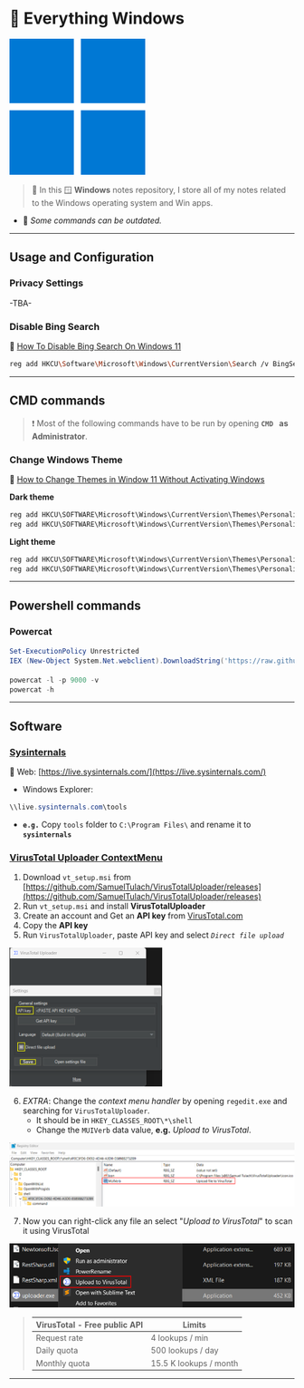 # 📃 Everything Windows

![](.gitbook/assets/win2021-logo.png)



> 📜 In this 🪟 **Windows** notes repository, I store all of my notes related to the Windows operating system and Win apps.

* 📌 *Some commands can be outdated.*

------

## Usage and Configuration

### Privacy Settings

-TBA-

### Disable Bing Search

🔗 [How To Disable Bing Search On Windows 11](https://www.onmsft.com/how-to/how-to-disable-bing-search-on-windows-11/)

```bash
reg add HKCU\Software\Microsoft\Windows\CurrentVersion\Search /v BingSearchEnabled /t REG_DWORD /d 0 /f
```



------

## CMD commands

> ❗ Most of the following commands have to be run by opening **`CMD ` as Administrator**.

### Change Windows Theme

🔗 [How to Change Themes in Window 11 Without Activating Windows](https://techwiser.com/change-theme-windows-11/)

**Dark theme**

```powershell
reg add HKCU\SOFTWARE\Microsoft\Windows\CurrentVersion\Themes\Personalize /v AppsUseLightTheme /t REG_DWORD /d 0 /f
reg add HKCU\SOFTWARE\Microsoft\Windows\CurrentVersion\Themes\Personalize /v SystemUsesLightTheme /t REG_DWORD /d 0 /f
```

**Light theme**

```powershell
reg add HKCU\SOFTWARE\Microsoft\Windows\CurrentVersion\Themes\Personalize /v AppsUseLightTheme /t REG_DWORD /d 1 /f
reg add HKCU\SOFTWARE\Microsoft\Windows\CurrentVersion\Themes\Personalize /v SystemUsesLightTheme /t REG_DWORD /d 1 /f
```





------

## Powershell commands

### Powercat ###

```powershell
Set-ExecutionPolicy Unrestricted
IEX (New-Object System.Net.webclient).DownloadString('https://raw.githubusercontent.com/besimorhino/powercat/master/powercat.ps1')

powercat -l -p 9000 -v
powercat -h
```





------

## Software

### [Sysinternals](https://learn.microsoft.com/en-us/sysinternals/)

🔗 Web: [https://live.sysinternals.com/](https://live.sysinternals.com/)

- Windows Explorer:

```powershell
\\live.sysinternals.com\tools
```

- **`e.g.`** Copy `tools` folder to `C:\Program Files\` and rename it to **`sysinternals`**

### [VirusTotal Uploader ContextMenu](https://github.com/SamuelTulach/VirusTotalUploader)

1. Download `vt_setup.msi` from [https://github.com/SamuelTulach/VirusTotalUploader/releases](https://github.com/SamuelTulach/VirusTotalUploader/releases)
2. Run `vt_setup.msi` and install **VirusTotalUploader**
3. Create an account and Get an **API key** from [VirusTotal.com](https://www.virustotal.com/)
4. Copy the **API key**
5. Run `VirusTotalUploader`, paste API key and select *`Direct file upload`*

![](.gitbook/assets/image-20230604005608397.png)

6. *EXTRA*: Change the *context menu handler* by opening `regedit.exe` and searching for `VirusTotalUploader`.
   - It should be in `HKEY_CLASSES_ROOT\*\shell`
   - Change the `MUIVerb` data value, **e.g.** *Upload to VirusTotal*.

![](.gitbook/assets/image-20230604010017190.png)

7. Now you can right-click any file an select "*Upload to VirusTotal*" to scan it using VirusTotal

![](.gitbook/assets/image-20230604010222697.png)

> | VirusTotal - Free public API | Limits                 |
> | :--------------------------- | ---------------------- |
> | Request rate                 | 4 lookups / min        |
> | Daily quota                  | 500 lookups / day      |
> | Monthly quota                | 15.5 K lookups / month |



------

